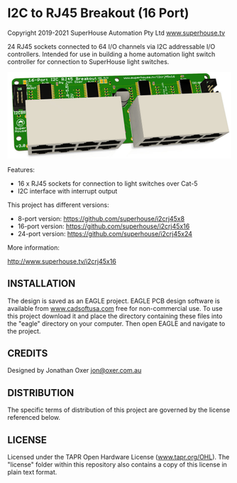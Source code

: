 I2C to RJ45 Breakout (16 Port)
==============================
Copyright 2019-2021 SuperHouse Automation Pty Ltd  www.superhouse.tv  

24 RJ45 sockets connected to 64 I/O channels via I2C addressable
I/O controllers. Intended for use in building a home automation light
switch controller for connection to SuperHouse light switches.

![I2C RJ45 Breakout PCB](Images/I2CRJ45X16-v3_0-render.jpg)

Features:

 * 16 x RJ45 sockets for connection to light switches over Cat-5
 * I2C interface with interrupt output

This project has different versions:

 * 8-port version: https://github.com/superhouse/i2crj45x8
 * 16-port version: https://github.com/superhouse/i2crj45x16
 * 24-port version: https://github.com/superhouse/i2crj45x24

More information:

  http://www.superhouse.tv/i2crj45x16

INSTALLATION
------------
The design is saved as an EAGLE project. EAGLE PCB design software is
available from www.cadsoftusa.com free for non-commercial use. To use
this project download it and place the directory containing these files
into the "eagle" directory on your computer. Then open EAGLE and
navigate to the project.


CREDITS
-------
Designed by Jonathan Oxer jon@oxer.com.au


DISTRIBUTION
------------
The specific terms of distribution of this project are governed by the
license referenced below.


LICENSE
-------
Licensed under the TAPR Open Hardware License (www.tapr.org/OHL).
The "license" folder within this repository also contains a copy of
this license in plain text format.
